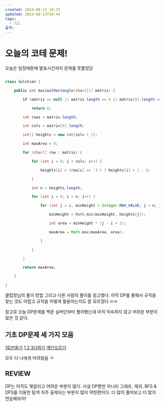 ```yaml
---
created: 2024-08-13 10:37
updated: 2024-08-13T10:44
tags:
  - TIL
출처: 
---
```

# 오늘의 코테 문제!
오늘은 일정때문에 발표시간까지 문제를 못풀었당

``` java

class Solution {

    public int maximalRectangle(char[][] matrix) {

        if (matrix == null || matrix.length == 0 || matrix[0].length == 0)

            return 0;

        int rows = matrix.length;

        int cols = matrix[0].length;

        int[] heights = new int[cols + 1];

        int maxArea = 0;

        for (char[] row : matrix) {

            for (int i = 0; i < cols; i++) {

                heights[i] = (row[i] == '1') ? heights[i] + 1 : 0;

            }

            int n = heights.length;

            for (int i = 0; i < n; i++) {

                for (int j = i, minHeight = Integer.MAX_VALUE; j < n; j++) {

                    minHeight = Math.min(minHeight, heights[j]);

                    int area = minHeight * (j - i + 1);

                    maxArea = Math.max(maxArea, area);

                }

            }

        }

        return maxArea;

    }

}
```
클럽장님의 풀이 방법 그리고 다른 사람의 풀이를 참고했다. 아직 DP를 통해서 규칙을 찾는 것도 어렵고 규칙을 어떻게 활용하는지도 잘 모르겠다 ㅠㅠ

참고로 오늘 DP문제를 백준 실버단부터 풀어봤는데 아직 익숙하지 않고 어려운 부분이 많은 것 같다. 
## 기초 DP문제 세 가지 모음
[1로만들기](https://www.acmicpc.net/problem/1463)
[1,2,3더하기](https://www.acmicpc.net/problem/9095)
[계단오르기](https://www.acmicpc.net/problem/2579)

모두 다 나에게 어려웠음 ㅋ 

## REVIEW
DP는 아직도 헷갈리고 어려운 부분이 많다. 사실 DP뿐만 아니라 그래프, 재귀, BFS & DFS를 이용한 탐색 자주 출제되는 부분이 많이 약한편이다. 더 많이 풀어보고 더 많이 연습해보자!